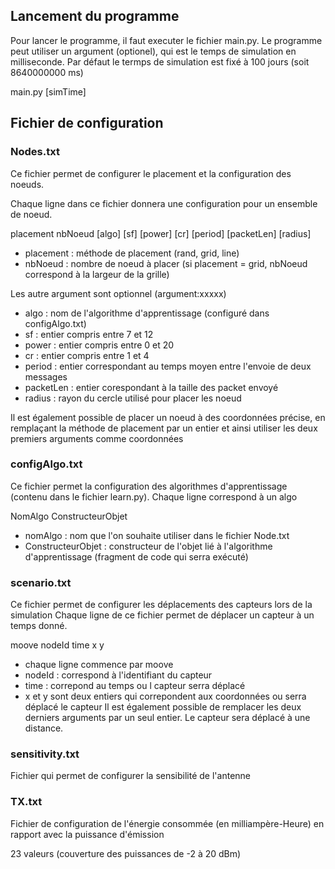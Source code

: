 ## Lancement du programme
Pour lancer le programme, il faut executer le fichier main.py.
Le programme peut utiliser un argument (optionel), qui est le temps de simulation en milliseconde. Par défaut le termps de simulation est fixé à 100 jours (soit 8640000000 ms)

main.py [simTime]

## Fichier de configuration
### Nodes.txt
Ce fichier permet de configurer le placement et la configuration des noeuds. 

Chaque ligne dans ce fichier donnera une configuration pour un ensemble de noeud.

placement nbNoeud [algo] [sf] [power] [cr] [period] [packetLen] [radius]
* placement : méthode de placement (rand, grid, line)
* nbNoeud : nombre de noeud à placer (si placement = grid, nbNoeud correspond à la largeur de la grille)

Les autre argument sont optionnel (argument:xxxxx)

* algo : nom de l'algorithme d'apprentissage (configuré dans configAlgo.txt) 
* sf : entier compris entre 7 et 12
* power : entier compris entre 0 et 20
* cr : entier compris entre 1 et 4
* period : entier correspondant au temps moyen entre l'envoie de deux messages
* packetLen : entier corespondant à la taille des packet envoyé
* radius : rayon du cercle utilisé pour placer les noeud

Il est également possible de placer un noeud à des coordonnées précise, en remplaçant la méthode de placement par un entier et ainsi utiliser les deux premiers arguments comme coordonnées 

### configAlgo.txt
Ce fichier permet la configuration des algorithmes d'apprentissage (contenu dans le fichier learn.py).
Chaque ligne correspond à un algo 

NomAlgo ConstructeurObjet
* nomAlgo : nom que l'on souhaite utiliser dans le fichier Node.txt
* ConstructeurObjet : constructeur de l'objet lié à l'algorithme d'apprentissage (fragment de code qui serra exécuté)

### scenario.txt
Ce fichier permet de configurer les déplacements des capteurs lors de la simulation
Chaque ligne de ce fichier permet de déplacer un capteur à un temps donné.

moove nodeId time x y
* chaque ligne commence par moove 
* nodeId : correspond à l'identifiant du capteur 
* time : correpond au temps ou l capteur serra déplacé
* x et y sont deux entiers qui correpondent aux coordonnées ou serra déplacé le capteur
Il est également possible de remplacer les deux derniers arguments par un seul entier. Le capteur sera déplacé à une distance.  

### sensitivity.txt
Fichier qui permet de configurer la sensibilité de l'antenne  

### TX.txt
Fichier de configuration de l'énergie consommée (en milliampère-Heure) en rapport avec la puissance d'émission 

23 valeurs (couverture des puissances de -2 à 20 dBm) 